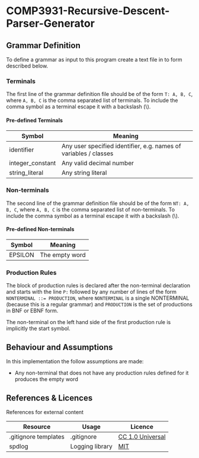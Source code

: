 # COMP3931-Recursive-Descent-Parser-Generator

## Grammar Definition

To define a grammar as input to this program create a text file in to form described below.

### Terminals

The first line of the grammar definition file should be of the form `T: A, B, C`, where `A, B, C` is the comma separated list of terminals. To include the comma symbol as a terminal escape it with a backslash (\\).

#### Pre-defined Terminals

| Symbol | Meaning |
| - | - |
| identifier | Any user specified identifier, e.g. names of variables / classes
| integer_constant | Any valid decimal number
| string_literal | Any string literal

### Non-terminals

The second line of the grammar definition file should be of the form `NT: A, B, C`, where `A, B, C` is the comma separated list of non-terminals. To include the comma symbol as a terminal escape it with a backslash (\\).

#### Pre-defined Non-terminals

| Symbol | Meaning |
| - | - |
| EPSILON | The empty word

### Production Rules

The block of production rules is declared after the non-terminal declaration and starts with the line `P:` followed by any number of lines of the form `NONTERMINAL ::= PRODUCTION`, where `NONTERMINAL` is a single NONTERMINAL (because this is a regular grammar) and `PRODUCTION` is the set of productions in BNF or EBNF form.

The non-terminal on the left hand side of the first production rule is implicitly the start symbol.

## Behaviour and Assumptions

In this implementation the follow assumptions are made:

- Any non-terminal that does not have any production rules defined for it produces the empty word

## References & Licences

References for external content

| Resource | Usage | Licence |
| - | - | - |
| .gitignore templates | .gitignore | [CC 1.0 Universal](https://github.com/github/gitignore/blob/master/LICENSE) |
| spdlog | Logging library | [MIT](https://github.com/gabime/spdlog/blob/v1.x/LICENSE) |
